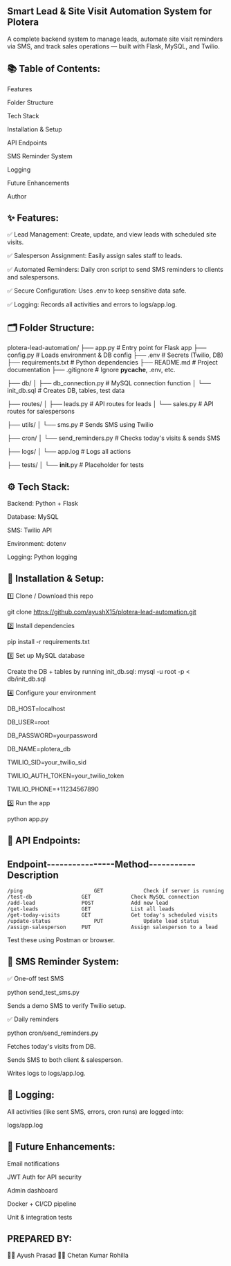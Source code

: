 ## Smart Lead & Site Visit Automation System for Plotera

A complete backend system to manage leads, automate site visit reminders via SMS, and track sales operations — built with Flask, MySQL, and Twilio.

## 📚 Table of Contents:

Features

Folder Structure

Tech Stack

Installation & Setup

API Endpoints

SMS Reminder System

Logging

Future Enhancements

Author



## ✨ Features:

✅ Lead Management: Create, update, and view leads with scheduled site visits.

✅ Salesperson Assignment: Easily assign sales staff to leads.

✅ Automated Reminders: Daily cron script to send SMS reminders to clients and salespersons.

✅ Secure Configuration: Uses .env to keep sensitive data safe.

✅ Logging: Records all activities and errors to logs/app.log.



## 🗂 Folder Structure:

plotera-lead-automation/
├── app.py               # Entry point for Flask app
├── config.py            # Loads environment & DB config
├── .env                 # Secrets (Twilio, DB)
├── requirements.txt     # Python dependencies
├── README.md            # Project documentation
├── .gitignore           # Ignore __pycache__, .env, etc.

├── db/
│   ├── db_connection.py # MySQL connection function
│   └── init_db.sql      # Creates DB, tables, test data

├── routes/
│   ├── leads.py         # API routes for leads
│   └── sales.py         # API routes for salespersons

├── utils/
│   └── sms.py           # Sends SMS using Twilio

├── cron/
│   └── send_reminders.py # Checks today's visits & sends SMS

├── logs/
│   └── app.log          # Logs all actions

├── tests/
│   └── __init__.py      # Placeholder for tests



## ⚙ Tech Stack:

Backend: Python + Flask

Database: MySQL

SMS: Twilio API

Environment: dotenv

Logging: Python logging



## 🔧 Installation & Setup:

1️⃣ Clone / Download this repo

git clone https://github.com/ayushX15/plotera-lead-automation.git

2️⃣ Install dependencies

pip install -r requirements.txt

3️⃣ Set up MySQL database

Create the DB + tables by running init_db.sql: mysql -u root -p < db/init_db.sql

4️⃣ Configure your environment

DB_HOST=localhost

DB_USER=root

DB_PASSWORD=yourpassword

DB_NAME=plotera_db

TWILIO_SID=your_twilio_sid

TWILIO_AUTH_TOKEN=your_twilio_token

TWILIO_PHONE=+11234567890

5️⃣ Run the app

python app.py



## 🔗 API Endpoints:

## Endpoint----------------Method-----------Description

    /ping	                    GET	            Check if server is running
    /test-db	            GET	            Check MySQL connection
    /add-lead	            POST	        Add new lead
    /get-leads	            GET	            List all leads
    /get-today-visits	    GET	            Get today's scheduled visits
    /update-status	            PUT	            Update lead status
    /assign-salesperson	    PUT	            Assign salesperson to a lead

Test these using Postman or browser.



## 📡 SMS Reminder System:

✅ One-off test SMS

python send_test_sms.py

Sends a demo SMS to verify Twilio setup.

✅ Daily reminders

python cron/send_reminders.py

Fetches today's visits from DB.

Sends SMS to both client & salesperson.

Writes logs to logs/app.log.

## 📝 Logging:

All activities (like sent SMS, errors, cron runs) are logged into:

logs/app.log



## 🚀 Future Enhancements:

Email notifications

JWT Auth for API security

Admin dashboard

Docker + CI/CD pipeline

Unit & integration tests



## PREPARED BY:

🧑‍💻 Ayush Prasad
🧑‍💻 Chetan Kumar Rohilla


